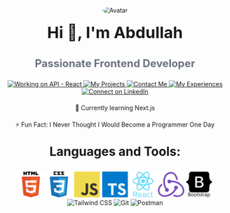 <div align="center">
  <img src="[https://avatars.githubusercontent.com/u/YourAvatarID](https://u-static.fotor.com/images/text-to-image/result/PRO-5fefb1462b49488c9aa7769be6ef825d.jpg)" alt="Avatar" width="150" height="150" style="border-radius: 50%;" />
  <h1 style="font-size: 36px; margin-top: 20px;">Hi 👋, I'm Abdullah</h1>
  <h3 style="font-size: 24px; color: #6B7280;">Passionate Frontend Developer</h3>
</div>

<p align="center" style="margin-top: 20px;">
  <a href="https://github.com/ABDULLAHRH1/React-Weather2" target="_blank">
    <img src="https://img.shields.io/badge/-Working%20on%20API%20-%2361dafb" alt="Working on API - React" />
  </a>
  <a href="https://github.com/ABDULLAHRH1" target="_blank">
    <img src="https://img.shields.io/badge/-My%20Projects%20-%2360A5FA" alt="My Projects" />
  </a>
  <a href="mailto:abdullahrh64@qmail.com">
    <img src="https://img.shields.io/badge/-Contact%20Me%20-%2367B245" alt="Contact Me" />
  </a>
  <a href="https://abdullahrh1.github.io/React_Tailwind/" target="_blank">
    <img src="https://img.shields.io/badge/-My%20Experiences%20-%2373B3F3" alt="My Experiences" />
  </a>
  <a href="https://www.linkedin.com/in/abdullah-rh-aaa217287/" target="_blank">
    <img src="https://img.shields.io/badge/-Connect%20on%20LinkedIn%20-%23699EF0" alt="Connect on LinkedIn" />
  </a>
</p>

<p align="center" style="margin-top: 20px;">🌱 Currently learning Next.js</p>

<p align="center" style="margin-top: 20px;">⚡ Fun Fact: I Never Thought I Would Become a Programmer One Day</p>

<h3 align="center" style="font-size: 28px; margin-top: 30px;">Languages and Tools:</h3>
<p align="center">
  <img src="https://raw.githubusercontent.com/devicons/devicon/master/icons/html5/html5-original-wordmark.svg" alt="HTML5" width="60" height="60" />
  <img src="https://raw.githubusercontent.com/devicons/devicon/master/icons/css3/css3-original-wordmark.svg" alt="CSS3" width="60" height="60" />
  <img src="https://raw.githubusercontent.com/devicons/devicon/master/icons/javascript/javascript-original.svg" alt="JavaScript" width="60" height="60" />
  <img src="https://raw.githubusercontent.com/devicons/devicon/master/icons/typescript/typescript-original.svg" alt="TypeScript" width="60" height="60" />
  <img src="https://raw.githubusercontent.com/devicons/devicon/master/icons/react/react-original-wordmark.svg" alt="React" width="60" height="60" />
  <img src="https://raw.githubusercontent.com/devicons/devicon/master/icons/redux/redux-original.svg" alt="Redux" width="60" height="60" />
  <img src="https://raw.githubusercontent.com/devicons/devicon/master/icons/bootstrap/bootstrap-plain-wordmark.svg" alt="Bootstrap" width="60" height="60" />
  <img src="https://www.vectorlogo.zone/logos/tailwindcss/tailwindcss-icon.svg" alt="Tailwind CSS" width="60" height="60" />
  <img src="https://www.vectorlogo.zone/logos/git-scm/git-scm-icon.svg" alt="Git" width="60" height="60" />
  <img src="https://www.vectorlogo.zone/logos/getpostman/getpostman-icon.svg" alt="Postman" width="60" height="60" />
</p>
